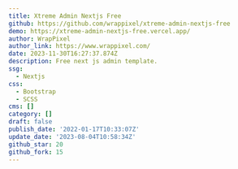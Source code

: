 ```yaml
---
title: Xtreme Admin Nextjs Free
github: https://github.com/wrappixel/xtreme-admin-nextjs-free
demo: https://xtreme-admin-nextjs-free.vercel.app/
author: WrapPixel
author_link: https://www.wrappixel.com/
date: 2023-11-30T16:27:37.874Z
description: Free next js admin template.
ssg:
  - Nextjs
css:
  - Bootstrap
  - SCSS
cms: []
category: []
draft: false
publish_date: '2022-01-17T10:33:07Z'
update_date: '2023-08-04T10:58:34Z'
github_star: 20
github_fork: 15
---
```

